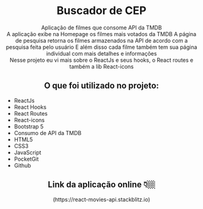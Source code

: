 
<h1 align="center">Buscador de CEP</h1>

<div align="center">
  <p>
    Aplicação de filmes que consome API da TMDB
    <br>
		A aplicação exibe na Homepage os filmes mais votados da TMDB
		A página de pesquisa retorna os filmes armazenados na API de acordo com a pesquisa feita pelo usuário
		E além disso cada filme também tem sua página individual com mais detalhes e informações
		<br>
		Nesse projeto eu vi mais sobre o ReactJs e seus hooks, o React routes e também a lib React-icons
  </p>
  
  <h2>O que foi utilizado no projeto:</h2>
  
  <ul align="left">
    <li>ReactJs</li>
    <li>React Hooks</li>
    <li>React Routes</li>
    <li>React-icons</li>
    <li>Bootstrap 5</li>
    <li>Consumo de API da TMDB</li>
    <li>HTML5</li>
    <li>CSS3</li>
    <li>JavaScript</li>
    <li>PocketGit</li>
    <li>Github</li>
  </ul>
  
  <h2>Link da aplicação online 👇🏼</h2>
  (https://react-movies-api.stackblitz.io)
</div>


